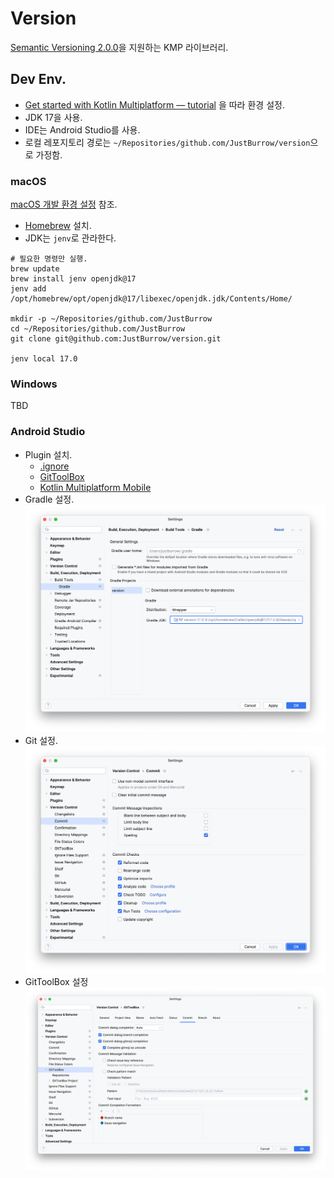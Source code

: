 # Version

[Semantic Versioning 2.0.0](https://semver.org)을 지원하는 KMP 라이브러리.

## Dev Env.

- [Get started with Kotlin Multiplatform — tutorial](https://www.jetbrains.com/help/kotlin-multiplatform-dev/multiplatform-getting-started.html)
  을 따라 환경 설정.
- JDK 17을 사용.
- IDE는 Android Studio를 사용.
- 로컬 레포지토리 경로는 `~/Repositories/github.com/JustBurrow/version`으로 가정함.

### macOS

[macOS 개발 환경 설정](https://gist.github.com/JustBurrow/970c06306f790fb9bf195e3e37d5799d) 참조.

- [Homebrew](https://brew.sh) 설치.
- JDK는 `jenv`로 관라한다.

```shell
# 필요한 명령만 실행.
brew update
brew install jenv openjdk@17
jenv add /opt/homebrew/opt/openjdk@17/libexec/openjdk.jdk/Contents/Home/

mkdir -p ~/Repositories/github.com/JustBurrow
cd ~/Repositories/github.com/JustBurrow
git clone git@github.com:JustBurrow/version.git

jenv local 17.0
```

### Windows

TBD

### Android Studio

- Plugin 설치.
    - [.ignore](https://plugins.jetbrains.com/plugin/7495--ignore)
    - [GitToolBox](https://plugins.jetbrains.com/plugin/7499-gittoolbox)
    - [Kotlin Multiplatform Mobile](https://plugins.jetbrains.com/plugin/14936-kotlin-multiplatform-mobile)
- Gradle 설정.
  ![Android Studio Gradle](doc/file/android%20studio%20gradle.png)
- Git 설정.
  ![Android Studio Git](doc/file/android%20studio%20git.png)
- GitToolBox 설정
  ![Android Studio GitToolBox](doc/file/android%20studio%20gittoolbox.png)
